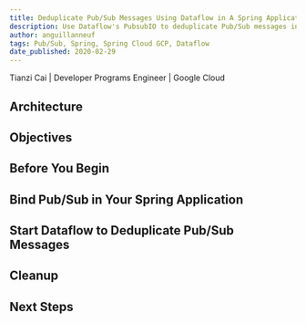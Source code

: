 ```yaml
---
title: Deduplicate Pub/Sub Messages Using Dataflow in A Spring Application
description: Use Dataflow's PubsubIO to deduplicate Pub/Sub messages in a Spring application
author: anguillanneuf
tags: Pub/Sub, Spring, Spring Cloud GCP, Dataflow
date_published: 2020-02-29
---
```



Tianzi Cai | Developer Programs Engineer | Google Cloud


## Architecture

## Objectives

## Before You Begin

## Bind Pub/Sub in Your Spring Application

## Start Dataflow to Deduplicate Pub/Sub Messages

## Cleanup

## Next Steps